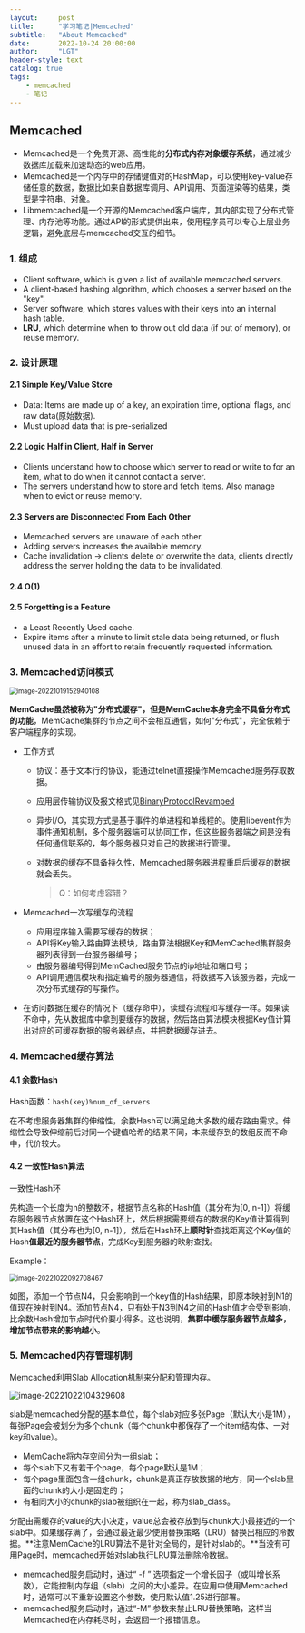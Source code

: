 ```yaml
---
layout:     post
title:      "学习笔记|Memcached"
subtitle:   "About Memcached"
date:       2022-10-24 20:00:00
author:     "LGT"
header-style: text
catalog: true
tags:
    - memcached
    - 笔记
---
```


## Memcached

- Memcached是一个免费开源、高性能的**分布式内存对象缓存系统**，通过减少数据库加载来加速动态的web应用。
- Memcached是一个内存中的存储键值对的HashMap，可以使用key-value存储任意的数据，数据比如来自数据库调用、API调用、页面渲染等的结果，类型是字符串、对象。
- Libmemcached是一个开源的Memcached客户端库，其内部实现了分布式管理、内存池等功能。通过API的形式提供出来，使用程序员可以专心上层业务逻辑，避免底层与memcached交互的细节。

### 1. 组成

- Client software, which is given a list of available memcached servers.
- A client-based hashing algorithm, which chooses a server based on the "key".
- Server software, which stores values with their keys into an internal hash table.
- **LRU**, which determine when to throw out old data (if out of memory), or reuse memory.

### 2. 设计原理

#### 2.1 Simple Key/Value Store

- Data: Items are made up of a key, an expiration time, optional flags, and raw data(原始数据).
- Must upload data that is pre-serialized

#### 2.2 Logic Half in Client, Half in Server

- Clients understand how to choose which server to read or write to for an item, what to do when it cannot contact a server.
- The servers understand how to store and fetch items. Also manage when to evict or reuse memory.

#### 2.3 Servers are Disconnected From Each Other

- Memcached servers are unaware of each other. 
- Adding servers increases the available memory.
- Cache invalidation → clients delete or overwrite the data, clients directly address the server holding the data to be invalidated.

#### 2.4 O(1)

#### 2.5 Forgetting is a Feature

- a Least Recently Used cache.
- Expire items after a minute to limit stale data being returned, or flush unused data in an effort to retain frequently requested information.

### 3. Memcached访问模式

<img src="/blog/img/post/memcached/image-20221019152940108.png" alt="image-20221019152940108" style="zoom:80%;" />

**MemCache虽然被称为"分布式缓存"，但是MemCache本身完全不具备分布式的功能**，MemCache集群的节点之间不会相互通信，如何"分布式"，完全依赖于客户端程序的实现。

- 工作方式

  - 协议：基于文本行的协议，能通过telnet直接操作Memcached服务存取数据。
  - 应用层传输协议及报文格式见[BinaryProtocolRevamped](https://github.com/memcached/memcached/wiki/BinaryProtocolRevamped)
  - 异步I/O，其实现方式是基于事件的单进程和单线程的。使用libevent作为事件通知机制，多个服务器端可以协同工作，但这些服务器端之间是没有任何通信联系的，每个服务器只对自己的数据进行管理。

  - 对数据的缓存不具备持久性，Memcached服务器进程重启后缓存的数据就会丢失。

    > Q：如何考虑容错？

- Memcached一次写缓存的流程
  - 应用程序输入需要写缓存的数据；
  - API将Key输入路由算法模块，路由算法根据Key和MemCached集群服务器列表得到一台服务器编号；
  - 由服务器编号得到MemCached服务节点的ip地址和端口号；
  - API调用通信模块和指定编号的服务器通信，将数据写入该服务器，完成一次分布式缓存的写操作。
- 在访问数据在缓存的情况下（缓存命中），读缓存流程和写缓存一样。如果读不命中，先从数据库中拿到要缓存的数据，然后路由算法模块根据Key值计算出对应的可缓存数据的服务器结点，并把数据缓存进去。

### 4. Memcached缓存算法

#### 4.1 余数Hash

Hash函数：`hash(key)%num_of_servers`

在不考虑服务器集群的伸缩性，余数Hash可以满足绝大多数的缓存路由需求。伸缩性会导致伸缩前后对同一个键值哈希的结果不同，本来缓存到的数组反而不命中，代价较大。

#### 4.2 一致性Hash算法

一致性Hash环

先构造一个长度为n的整数环，根据节点名称的Hash值（其分布为[0, n-1]）将缓存服务器节点放置在这个Hash环上，然后根据需要缓存的数据的Key值计算得到其Hash值（其分布也为[0, n-1]），然后在Hash环上**顺时针**查找距离这个Key值的Hash**值最近的服务器节点**，完成Key到服务器的映射查找。

Example：

<img src="/blog/img/post/memcached/image-20221022092708467.png" alt="image-20221022092708467" style="zoom:80%;" />

如图，添加一个节点N4，只会影响到一个key值的Hash结果，即原本映射到N1的值现在映射到N4。添加节点N4，只有处于N3到N4之间的Hash值才会受到影响，比余数Hash增加节点时代价要小得多。这也说明，**集群中缓存服务器节点越多，增加节点带来的影响越小**。

### 5. Memcached内存管理机制

Memcached利用Slab Allocation机制来分配和管理内存。

![image-20221022104329608](/blog/img/post/memcached/image-20221022104329608.png)

slab是memcached分配的基本单位，每个slab对应多张Page（默认大小是1M），每张Page会被划分为多个chunk（每个chunk中都保存了一个item结构体、一对key和value）。

- MemCache将内存空间分为一组slab；
- 每个slab下又有若干个page，每个page默认是1M；
- 每个page里面包含一组chunk，chunk是真正存放数据的地方，同一个slab里面的chunk的大小是固定的；
- 有相同大小的chunk的slab被组织在一起，称为slab_class。

分配由需缓存的value的大小决定，value总会被存放到与chunk大小最接近的一个slab中。如果缓存满了，会通过最近最少使用替换策略（LRU）替换出相应的冷数据。**注意MemCache的LRU算法不是针对全局的，是针对slab的。**当没有可用Page时，memcached开始对slab执行LRU算法删除冷数据。

- memcached服务启动时，通过“ -f ” 选项指定一个增长因子（或叫增长系数），它能控制内存组（slab）之间的大小差异。在应用中使用Memcached时，通常可以不重新设置这个参数，使用默认值1.25进行部署。
- memcached服务启动时，通过“-M” 参数来禁止LRU替换策略，这样当Memcached在内存耗尽时，会返回一个报错信息。
